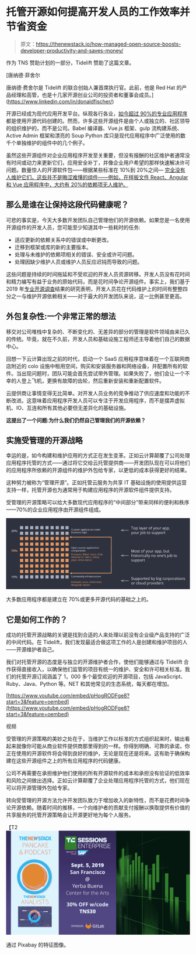 # 托管开源如何提高开发人员的工作效率并节省资金

> 原文：<https://thenewstack.io/how-managed-open-source-boosts-developer-productivity-and-saves-money/>

作为 TNS 赞助计划的一部分，Tidelift 赞助了这篇文章。

 [唐纳德·菲舍尔

唐纳德·费舍尔是 Tidelift 的联合创始人兼首席执行官。此前，他是 Red Hat 的产品经理和高管，也是十几家开源创业公司的投资者和董事会成员。](https://www.linkedin.com/in/donaldfischer/) 

开源已经成为现代应用开发平台。纵观各行各业，[如今超过 90%的专业应用程序](https://blog.tidelift.com/open-source-is-everywhere-survey-results-part-1)都是使用开源代码创建的。然而，许多这些开源组件是由个人或独立的、社区领导的组织维护的，而不是公司。Babel 编译器、Vue.js 框架、gulp 流构建系统、Active Admin 框架和漂亮的 Soup Python 库只是现代应用程序中广泛使用的数千个单独维护的组件中的几个例子。

虽然这些开源组件对企业应用程序开发至关重要，但没有报酬的社区维护者通常没有时间或动力来更新它们，应用安全补丁，并像企业用户希望的那样快速解决许可问题。数量惊人的开源软件包——根据某些标准在 10%到 20%之间— [完全没有人维护它们。这些并不是晦涩难懂的组件——例如，在样板文件 React、Angular 和 Vue 应用程序中，大约有 20%的依赖项无人维护。](https://blog.tidelift.com/up-to-20-percent-of-your-application-dependencies-may-be-unmaintained)

## 那么是谁**在让**保持这段代码健康呢？

可悲的事实是，今天大多数开发团队自己管理他们的开源依赖。如果您是一名使用开源组件的开发人员，您可能至少知道其中一些耗时的任务:

*   适应更新的依赖关系中的错误或中断更改。
*   迁移到框架或库的新的主要版本。
*   处理与未维护的依赖项相关的错误、安全或许可问题。
*   处理因缺少维护人员或维护人员反应迟钝而导致的问题。

这些问题是持续的时间拖延和不受欢迎的开发人员资源转移。开发人员没有花时间和精力编写有益于业务的原始代码，而是花时间争论开源组件。事实上，我们基于 2019 年[专业开源调查](https://blog.tidelift.com/developers-spend-30-of-their-time-on-code-maintenance-our-latest-survey-results-part-3)结果的研究表明，开发人员花在代码维护上的时间有整整四分之一与维护开源依赖相关——对于最大的开发团队来说，这一比例甚至更高。

## 外包复杂性:一个非常正常的想法

移交对公司堆栈中复杂的、不断变化的、无差异的部分的管理是软件领域由来已久的传统。毕竟，就在不久前，开发人员和基础设施工程师还主导着他们自己的数据中心。

回想一下云计算出现之前的时代，启动一个 SaaS 应用程序意味着在一个互联网商店附近的 colo 设施中租用空间，购买和安装服务器和网络设备，并配置所有的软件。当出现问题时，团队可能会首先尝试带外管理。如果失败了，他们会让一个不幸的人登上飞机，更换有故障的齿轮，然后重新安装和重新配置软件。

云提供商让事情变得无比简单。对开发人员业务的竞争推动了供应速度和功能的不断改进。这意味着应用程序开发人员可以专注于开发应用程序，而不是摆弄虚拟机、IO、互连和所有其他必要但无差异化的基础设施。

**这提出了一个问题:为什么我们仍然自己管理我们的开源依赖？**

## 实施受管理的开源战略

幸运的是，如今构建和维护应用的方式正在发生变革。正如云计算颠覆了公司处理应用程序托管的方式——通过将它交给云托管提供商——开发团队现在可以将他们的应用程序所依赖的开源组件的维护外包给专家，以更低的成本获得更好的结果。

这种努力被称为“管理开源”。正如托管云服务为共享 IT 基础设施的使用提供运营支持一样，托管开源也为通常用于构建应用程序的开源软件组件提供支持。

受管理的开源策略可以给大多数现代应用程序的“中间部分”带来同样的便利和秩序——70%的企业应用程序由开源组件组成。

![](img/70a200a42993342656e528e49eb7f114.png)

大多数应用程序都是建立在 70%或更多开源代码的基础之上的。

## 它是如何工作的？

成功的托管开源战略的关键是找到合适的人来处理以前没有企业级产品支持的广泛的中间代码。在 Tidelift，我们发现最适合做这项工作的人是创建和维护项目的人——开源维护者自己。

我们对托管开源的态度是与独立的开源维护者合作，使他们能够通过与 Tidelift 合作获得直接收入，以确保他们监管的项目有统一的维护、安全和许可相关标准。我们的托管开源订阅涵盖了 1，000 多个最受欢迎的开源项目，包括 JavaScript、Ruby、Java、Python 等。NET 和其他常见的生态系统，每天都在增加。

[https://www.youtube.com/embed/pHogRODFge8?start=3&feature=oembed](https://www.youtube.com/embed/pHogRODFge8?start=3&feature=oembed)

视频

受管理的开源策略的美妙之处在于，当维护工作以标准的方式组织起来时，输出看起来就像你可能从商业软件提供商那里得到的一样。你得到明确、可靠的承诺，你正在使用的开源软件将会得到良好的维护，无论是现在还是将来。这有助于确保构建在这些开源组件之上的所有应用程序的代码健康。

公司不再需要在承担维护他们使用的所有开源软件的成本和承担没有验证的低效率和风险之间做出选择。正如云计算颠覆了企业处理应用程序托管的方式，他们现在可以将开源管理外包给专家。

转向受管理的开源方法允许开发团队致力于增加收入的新特性，而不是花费时间争论开源依赖。随着时间的推移，一个向维护者的贡献支付报酬以换取提供有价值的共享服务的托管开源策略会让开源更好地为每个人服务。

【T2![](img/e9845baf3e54f4ff7224ebf134a96039.png)

通过 Pixabay 的特征图像。

<svg xmlns:xlink="http://www.w3.org/1999/xlink" viewBox="0 0 68 31" version="1.1"><title>Group</title> <desc>Created with Sketch.</desc></svg>